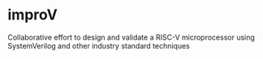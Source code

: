 # improV
Collaborative effort to design and validate a RISC-V microprocessor using SystemVerilog and other industry standard techniques
